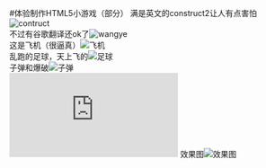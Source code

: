 #体验制作HTML5小游戏（部分）
满是英文的construct2让人有点害怕![contruct](http://a1.qpic.cn/psb?/V12aKRuu4cvTlT/kJYqtJYsIZrh3Hysm8eXaeUW5x94shovTJfN8QFSWtk!/m/dAgBAAAAAAAA&bo=gAcYBAAAAAADB7k!&rf=photolist)  
不过有谷歌翻译还ok了![wangye](http://a1.qpic.cn/psb?/V12aKRuu4cvTlT/1UhN6TyWv4FByJccBM5Oz2b2WtWD67QOpZfgAgXLqfw!/m/dFQBAAAAAAAA&bo=gAcYBAAAAAADB7k!&rf=photolist)   
这是飞机（很逼真）![飞机](http://a4.qpic.cn/psb?/V12aKRuu4cvTlT/1ndnYACvMCCE9GhiYQ30DbPYJGs7EkGsgg3KMK8h9CU!/m/dDcBAAAAAAAA&bo=VwPlAAAAAAARB4E!&rf=photolist)  
乱跑的足球，天上飞的![足球](http://a2.qpic.cn/psb?/V12aKRuu4cvTlT/i7j5ljyF5I1Ng1R1Hw.6D0EoNi2RV5FU6058MvN2TUI!/m/dDUBAAAAAAAA&bo=MAAwAAAAAAADByI!&rf=photolist)  
子弹和爆破![子弹](http://a2.qpic.cn/psb?/V12aKRuu4cvTlT/i7j5ljyF5I1Ng1R1Hw.6D0EoNi2RV5FU6058MvN2TUI!/m/dDUBAAAAAAAA&bo=MAAwAAAAAAADByI!&rf=photolist)  
![爆破](https://qzs.qq.com/qzone/photo/v7/page/photo.html?init=photo.v7/module/photoList2/index&navBar=1&normal=1&aid=V12aKRuu4cvTlT)
效果图![效果图](http://a4.qpic.cn/psb?/V12aKRuu4cvTlT/XWAUmLBCofCiQMs5bq4A.M.zUWdJARY33utX5Rwerjg!/m/dDMBAAAAAAAA&bo=bANIAgAAAAACBwY!&rf=photolist)
